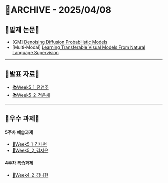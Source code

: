 # 📁ARCHIVE - 2025/04/08

## 💚발제 논문💚  
- [GM] [Denoising Diffusion Probabilistic Models](https://arxiv.org/pdf/2006.11239)
- [Multi-Modal] [Learning Transferable Visual Models From Natural Language Supervision](https://arxiv.org/pdf/2103.00020)
---

## 💚발표 자료💚
- [📚Week5_1_전연주](https://github.com/user-attachments/files/19634638/Week5_DDPM_.pdf)
- [📚Week5_2_정은채](https://github.com/user-attachments/files/19634651/clip_.pdf)
---

## 💚우수 과제💚
#### 5주차 예습과제
- [🌟Week5_1_김나현](https://harmonious-tote-05a.notion.site/Denoising-Diffusion-Probabilistic-Models-1c0a8153879480b29069f099ead52bdd?pvs=4)
- [🌟Week5_2_김지은](https://equatorial-chard-0cb.notion.site/Learning-Transferable-Visual-Models-From-Natural-Language-Supervision-1cec71118dac803e836beeda023028ca?pvs=4)
#### 4주차 복습과제
- [🌟Week4_2_김나현](https://github.com/nuyhan55/8th-Research/blob/a942054398e7194cce98f29ea9eff0248546dbdf/Week4_복습과제_김나현.ipynb)
